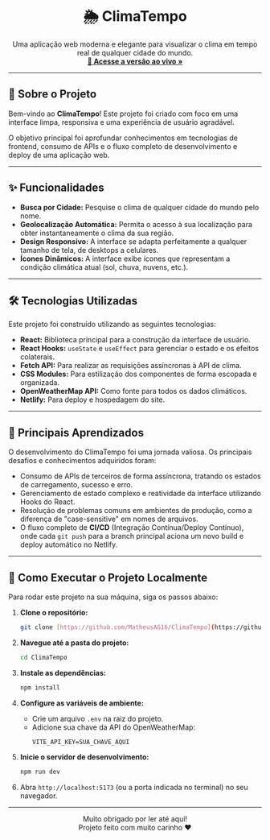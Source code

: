 <div align="center">
  <h1>🌦️ ClimaTempo</h1>
</div>

<p align="center">
  Uma aplicação web moderna e elegante para visualizar o clima em tempo real de qualquer cidade do mundo.
  <br />
  <a href="https://climatemag.netlify.app" target="_blank"><strong>🔗 Acesse a versão ao vivo »</strong></a>
</p>

---

## 📝 Sobre o Projeto

Bem-vindo ao **ClimaTempo**! Este projeto foi criado com foco em uma interface limpa, responsiva e uma experiência de usuário agradável.

O objetivo principal foi aprofundar conhecimentos em tecnologias de frontend, consumo de APIs e o fluxo completo de desenvolvimento e deploy de uma aplicação web.

---

## ✨ Funcionalidades

* **Busca por Cidade:** Pesquise o clima de qualquer cidade do mundo pelo nome.
* **Geolocalização Automática:** Permita o acesso à sua localização para obter instantaneamente o clima da sua região.
* **Design Responsivo:** A interface se adapta perfeitamente a qualquer tamanho de tela, de desktops a celulares.
* **Ícones Dinâmicos:** A interface exibe ícones que representam a condição climática atual (sol, chuva, nuvens, etc.).

---

## 🛠️ Tecnologias Utilizadas

Este projeto foi construído utilizando as seguintes tecnologias:

* **React:** Biblioteca principal para a construção da interface de usuário.
* **React Hooks:** `useState` e `useEffect` para gerenciar o estado e os efeitos colaterais.
* **Fetch API:** Para realizar as requisições assíncronas à API de clima.
* **CSS Modules:** Para estilização dos componentes de forma escopada e organizada.
* **OpenWeatherMap API:** Como fonte para todos os dados climáticos.
* **Netlify:** Para deploy e hospedagem do site.

---

## 🧠 Principais Aprendizados

O desenvolvimento do ClimaTempo foi uma jornada valiosa. Os principais desafios e conhecimentos adquiridos foram:

* Consumo de APIs de terceiros de forma assíncrona, tratando os estados de carregamento, sucesso e erro.
* Gerenciamento de estado complexo e reatividade da interface utilizando Hooks do React.
* Resolução de problemas comuns em ambientes de produção, como a diferença de "case-sensitive" em nomes de arquivos.
* O fluxo completo de **CI/CD** (Integração Contínua/Deploy Contínuo), onde cada `git push` para a branch principal aciona um novo build e deploy automático no Netlify.

---

## 🚀 Como Executar o Projeto Localmente

Para rodar este projeto na sua máquina, siga os passos abaixo:

1.  **Clone o repositório:**
    ```bash
    git clone [https://github.com/MatheusAG16/ClimaTempo](https://github.com/MatheusAG16/ClimaTempo)
    ```

2.  **Navegue até a pasta do projeto:**
    ```bash
    cd ClimaTempo
    ```

3.  **Instale as dependências:**
    ```bash
    npm install
    ```

4.  **Configure as variáveis de ambiente:**
    * Crie um arquivo `.env` na raiz do projeto.
    * Adicione sua chave da API do OpenWeatherMap:
        ```
        VITE_API_KEY=SUA_CHAVE_AQUI
        ```

5.  **Inicie o servidor de desenvolvimento:**
    ```bash
    npm run dev
    ```

6.  Abra `http://localhost:5173` (ou a porta indicada no terminal) no seu navegador.

---

<p align="center">
  Muito obrigado por ler até aqui!
  <br>
  Projeto feito com muito carinho ❤️
</p>